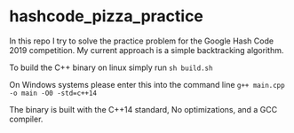 # hashcode_pizza_practice
In this repo I try to solve the practice problem for the Google Hash Code 2019 competition. My current approach is a simple backtracking algorithm.

To build the C++ binary on linux simply run 
`sh build.sh`

On Windows systems please enter this into the command line 
`g++ main.cpp -o main -O0 -std=c++14`

The binary is built with the C++14 standard, No optimizations, and a GCC compiler.
